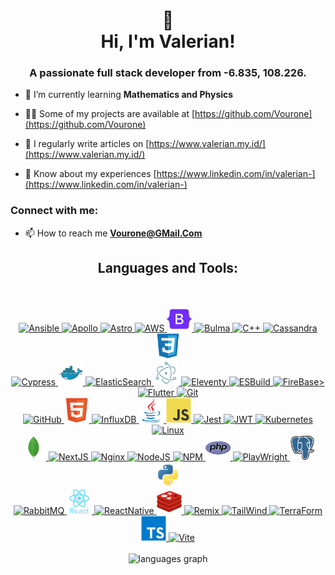 <h1 align="center">👋
  <br />
Hi, I'm Valerian!</h1>
<h3 align="center">A passionate full stack developer from -6.835, 108.226.</h3>

- 🌱 I’m currently learning **Mathematics and Physics**

- 👨‍💻 Some of my projects are available at [https://github.com/Vourone](https://github.com/Vourone)

- 📝 I regularly write articles on [https://www.valerian.my.id/](https://www.valerian.my.id/)

- 📄 Know about my experiences [https://www.linkedin.com/in/valerian-](https://www.linkedin.com/in/valerian-)

<h3 align="left">Connect with me:</h3>

- 📫 How to reach me **Vourone@GMail.Com**

<h2 align="center">Languages and Tools:</h2>
<div align="center">

<br />

<a href="https://www.ansible.com/" target="_blank" rel="noreferrer"> <img width="40" height="40" src="https://cdn.svgporn.com/logos/ansible.svg" alt="Ansible" title="Ansible"/> </a>
<a href="https://www.apollographql.com/" target="_blank" rel="noreferrer"> <img width="40" height="40" src="https://www.vectorlogo.zone/logos/graphql/graphql-icon.svg" alt="Apollo" title="Apollo"/> </a>
<a href="https://astro.build/" target="_blank" rel="noreferrer"> <img width="40" height="40" src="https://cdn.svgporn.com/logos/astro-icon.svg" alt="Astro" title="Astro"/> </a>
<a href="https://aws.amazon.com/" target="_blank" rel="noreferrer"> <img width="40" height="40" src="https://cdn.svgporn.com/logos/aws.svg" alt="AWS" title="AWS"/> </a> 
<a href="https://getbootstrap.com/" target="_blank" rel="noreferrer"> <img width="40" height="40" src="https://raw.githubusercontent.com/devicons/devicon/master/icons/bootstrap/bootstrap-plain.svg" alt="BootStrap" title="BootStrap"/> </a>
<a href="https://bulma.io/" target="_blank" rel="noreferrer"> <img width="40" height="40" src="https://cdn.svgporn.com/logos/bulma.svg" alt="Bulma" title="Bulma"/> </a>
<a href="https://isocpp.org/" target="_blank" rel="noreferrer"> <img width="40" height="40" src="https://cdn.svgporn.com/logos/c-plusplus.svg" alt="C++" title="C++"/> </a>
<a href="https://cassandra.apache.org/_/index.html" target="_blank" rel="noreferrer"> <img width="40" height="40" src="https://www.vectorlogo.zone/logos/apache_cassandra/apache_cassandra-icon.svg" alt="Cassandra" title="Cassandra"/> </a> 
<a href="https://www.w3.org/TR/CSS/" target="_blank" rel="noreferrer"> <img width="40" height="40" src="https://raw.githubusercontent.com/devicons/devicon/master/icons/css3/css3-original.svg" alt="CSS" title="CSS"/> </a>
<br />
<a href="https://www.cypress.io//" target="_blank" rel="noreferrer"> <img width="40" height="40" src="https://cdn.svgporn.com/logos/cypress-icon.svg" alt="Cypress" title="Cypress"/> </a>
<a href="https://www.docker.com/" target="_blank" rel="noreferrer"> <img width="40" height="40" src="https://raw.githubusercontent.com/devicons/devicon/master/icons/docker/docker-original.svg" alt="Docker" title="Docker"/> </a>
<a href="https://www.elastic.co/" target="_blank" rel="noreferrer"> <img width="40" height="40" src="https://www.vectorlogo.zone/logos/elastic/elastic-icon.svg" alt="ElasticSearch" title="ElasticSearch"/> </a> 
<a href="https://electronjs.org/" target="_blank" rel="noreferrer"> <img width="40" height="40" src="https://raw.githubusercontent.com/devicons/devicon/master/icons/electron/electron-original.svg" alt="Electron" title="Electron"/> </a>
<a href="https://www.11ty.dev/" target="_blank" rel="noreferrer"> <img width="40" height="40" src="https://cdn.svgporn.com/logos/eleventy.svg" alt="Eleventy" title="Eleventy"/> </a>
<a href="https://esbuild.github.io/" target="_blank" rel="noreferrer"> <img width="40" height="40" src="https://cdn.svgporn.com/logos/esbuild.svg" alt="ESBuild" title="ESBuild"/> </a> 
<a href="https://firebase.google.com/" target="_blank" rel="noreferrer"> <img width="40" height="40" src="https://cdn.svgporn.com/logos/firebase.svg" alt="FireBase" title="FireBase"/>> </a>
<a href="https://flutter.dev/" target="_blank" rel="noreferrer"> <img width="40" height="40" src="https://www.vectorlogo.zone/logos/flutterio/flutterio-icon.svg" alt="Flutter" title="Flutter"/> </a>
<a href="https://git-scm.com/" target="_blank" rel="noreferrer"> <img width="40" height="40" src="https://cdn.svgporn.com/logos/git-icon.svg" alt="Git" title="Git"/> </a>
<br />
<a href="https://github.com/" target="_blank" rel="noreferrer"> <img width="40" height="40" src="https://cdn.svgporn.com/logos/github-octocat.svg" alt="GitHub" title="GitHub"/> </a>
<a href="https://html.spec.whatwg.org/" target="_blank" rel="noreferrer"> <img width="40" height="40" src="https://raw.githubusercontent.com/devicons/devicon/master/icons/html5/html5-original.svg" alt="HTML" title="HTML"/> </a> 
<a href="https://www.influxdata.com/" target="_blank" rel="noreferrer"> <img width="40" height="40" src="https://cdn.svgporn.com/logos/influxdb-icon.svg" alt="InfluxDB" title="InfluxDB"/> </a>
<a href="https://www.java.com/" target="_blank" rel="noreferrer"> <img width="40" height="40" src="https://raw.githubusercontent.com/devicons/devicon/master/icons/java/java-original.svg" alt="Java" title="Java"/> </a>
<a href="https://www.ecma-international.org/publications-and-standards/standards/ecma-262/" target="_blank" rel="noreferrer"> <img width="40" height="40" src="https://raw.githubusercontent.com/devicons/devicon/master/icons/javascript/javascript-original.svg" alt="JavaScript" title="JavaScript"/> </a> 
<a href="https://jestjs.io/" target="_blank" rel="noreferrer"> <img width="40" height="40" src="https://www.vectorlogo.zone/logos/jestjsio/jestjsio-icon.svg" alt="Jest" title="Jest"/> </a>
<a href="https://jwt.io/" target="_blank" rel="noreferrer"> <img width="40" height="40" src="https://cdn.svgporn.com/logos/jwt-icon.svg" alt="JWT" title="JWT"/> </a>
<a href="https://kubernetes.io/" target="_blank" rel="noreferrer"> <img width="40" height="40" src="https://www.vectorlogo.zone/logos/kubernetes/kubernetes-icon.svg" alt="Kubernetes" title="Kubernetes"/> </a> 
<a href="https://www.linux.org/" target="_blank" rel="noreferrer"> <img width="40" height="40" src="https://www.vectorlogo.zone/logos/linux/linux-icon.svg" alt="Linux" title="Linux"/> </a>
<br />
<a href="https://www.mongodb.com/" target="_blank" rel="noreferrer"> <img width="40" height="40" src="https://raw.githubusercontent.com/devicons/devicon/master/icons/mongodb/mongodb-original.svg" title="MongoDB"/> </a>
<a href="https://nextjs.org/" target="_blank" rel="noreferrer"> <img width="40" height="40" src="https://cdn.worldvectorlogo.com/logos/nextjs-2.svg" alt="NextJS" title="NextJS"/> </a> 
<a href="https://www.nginx.com/" target="_blank" rel="noreferrer"> <img width="40" height="40" src="https://www.vectorlogo.zone/logos/nginx/nginx-icon.svg" alt="Nginx" title="Nginx"/> </a>
<a href="https://nodejs.org/" target="_blank" rel="noreferrer"> <img width="40" height="40" src="https://www.vectorlogo.zone/logos/nodejs/nodejs-icon.svg" alt="NodeJS" title="NodeJS"/> </a>
<a href="https://www.npmjs.com/" target="_blank" rel="noreferrer"> <img width="40" height="40" src="https://cdn.svgporn.com/logos/npm-icon.svg" alt="NPM" title="NPM"/> </a> 
<a href="https://www.php.net/" target="_blank" rel="noreferrer"> <img width="40" height="40" src="https://raw.githubusercontent.com/devicons/devicon/master/icons/php/php-original.svg" alt="PHP" title="PHP"/> </a>
<a href="https://playwright.dev/" target="_blank" rel="noreferrer"> <img width="40" height="40" src="https://cdn.svgporn.com/logos/playwright.svg" alt="PlayWright" title="PlayWright"/> </a>
<a href="https://www.postgresql.org/" target="_blank" rel="noreferrer"> <img width="40" height="40" src="https://raw.githubusercontent.com/devicons/devicon/master/icons/postgresql/postgresql-original.svg" alt="PostGreSQL" title="PostGreSQL"/> </a>
<a href="https://www.python.org/" target="_blank" rel="noreferrer"> <img width="40" height="40" src="https://raw.githubusercontent.com/devicons/devicon/master/icons/python/python-original.svg" alt="Python" title="Python"/> </a> 
<br />
<a href="https://www.rabbitmq.com/" target="_blank" rel="noreferrer"> <img width="40" height="40" src="https://www.vectorlogo.zone/logos/rabbitmq/rabbitmq-icon.svg" alt="RabbitMQ" title="RabbitMQ"/> </a>
<a href="https://react.dev/" target="_blank" rel="noreferrer"> <img width="40" height="40" src="https://raw.githubusercontent.com/devicons/devicon/master/icons/react/react-original-wordmark.svg" alt="React" title="React"/> </a>
<a href="https://reactnative.dev/" target="_blank" rel="noreferrer"> <img width="40" height="40" src="https://reactnative.dev/img/header_logo.svg" alt="ReactNative" title="ReactNative"/> </a> 
<a href="https://redis.io/" target="_blank" rel="noreferrer"> <img width="40" height="40" src="https://raw.githubusercontent.com/devicons/devicon/master/icons/redis/redis-original.svg" alt="Redis" title="Redis"/> </a>
<a href="https://remix.run/" target="_blank" rel="noreferrer"> <img width="40" height="40" src="https://cdn.svgporn.com/logos/remix-icon.svg" alt="Remix" title="Remix"/> </a>
<a href="https://tailwindcss.com/" target="_blank" rel="noreferrer"> <img width="40" height="40" src="https://www.vectorlogo.zone/logos/tailwindcss/tailwindcss-icon.svg" alt="TailWind" title="TailWind"/> </a> 
<a href="https://www.terraform.io/" target="_blank" rel="noreferrer"> <img width="40" height="40" src="https://cdn.svgporn.com/logos/terraform-icon.svg" alt="TerraForm" title="TerraForm"/> </a>
<a href="https://www.typescriptlang.org/" target="_blank" rel="noreferrer"> <img width="40" height="40" src="https://raw.githubusercontent.com/devicons/devicon/master/icons/typescript/typescript-original.svg" alt="TypeScript" title="TypeScript"/> </a>
<a href="https://vitejs.dev/" target="_blank" rel="noreferrer"> <img width="40" height="40" src="https://cdn.svgporn.com/logos/vitejs.svg" alt="Vite" title="Vite"/> </a> 
<br />
<br clear="both">
  <img src="https://vghrms.vercel.app/api/top-langs?username=Vourone&exclude_repo=Angular_Routing,Vourone&locale=en&layout=normal&hide_title=true&langs_count=10&theme=graywhite&hide_border=true" alt="languages graph"  />
</div>
